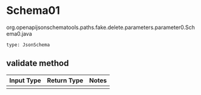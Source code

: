 # Schema01
org.openapijsonschematools.paths.fake.delete.parameters.parameter0.Schema0.java
```
type: JsonSchema
```

## validate method
Input Type | Return Type | Notes
------------ | ------------- | -------------
 |  |
